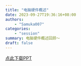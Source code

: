```yaml
---
title: "电脑硬件概述"
date: 2023-09-27T19:36:16+08:00
authors: 
    - "Samuka007"
categories:
    - "session"
summary: 电脑硬件概述回顾～
draft: false
---
```


[点此下载PPT](https://scut-oc.obs.cn-south-1.myhuaweicloud.com/source/Session1.pptx)
